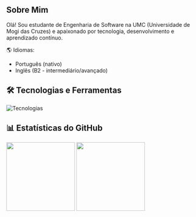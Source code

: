 ## Sobre Mim
Olá! Sou estudante de Engenharia de Software na UMC (Universidade de Mogi das Cruzes) e apaixonado por tecnologia, desenvolvimento e aprendizado contínuo.

🌎 Idiomas:
- Português (nativo)
- Inglês (B2 - intermediário/avançado)

## 🛠 Tecnologias e Ferramentas

![Tecnologias](https://skillicons.dev/icons?i=html,css,js,java,git,vscode&perline=6)

## 📊 Estatísticas do GitHub
<div display: flex; flex-direction: row; align-items: flex-start; gap: 10px;>
  <img style="height: 180px; width: auto;" src="https://github-readme-stats.vercel.app/api/top-langs/?username=GabrielYYM&layout=compact&langs_count=8&theme=dracula" />
  <img style="height: 180px; width: auto;" src="https://streak-stats.demolab.com?user=GabrielYYM&theme=dracula" />
</div>
